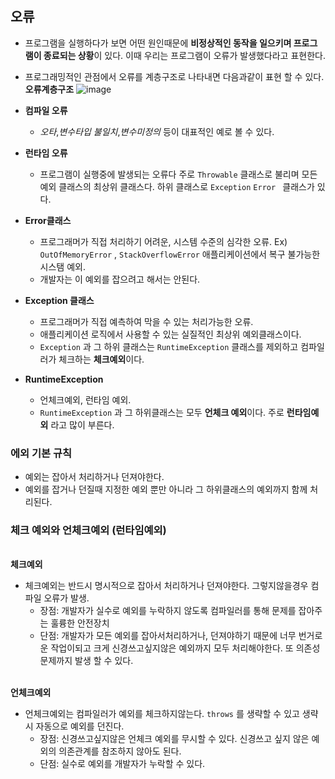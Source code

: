 ##  오류
- 프로그램을 실행하다가 보면 어떤 원인때문에 **비정상적인 동작을 일으키며 프로그램이 종료되는 상황**이 있다. 이때 우리는 프로그램이 오류가 발생했다라고 표현한다.
- 프로그래밍적인 관점에서 오류를 계층구조로 나타내면 다음과같이 표현 할 수 있다.
<br> **오류계층구조**
![image](https://github.com/GukSense/TIL/assets/101082667/5f931087-1f46-4888-9d9e-a569f9217dea)

- **컴파일 오류**
  - *오타*,*변수타입 불일치*,*변수미정의* 등이 대표적인 예로 볼 수 있다.
- **런타임 오류**
  - 프로그램이 실행중에 발생되는 오류다 주로  `Throwable` 클래스로 불리며 모든 예외 클래스의 최상위 클래스다. 하위 클래스로 `Exception` `Error ` 클래스가 있다.
- **Error클래스**
  - 프로그래머가 직접 처리하기 어려운, 시스템 수준의 심각한 오류. Ex) `OutOfMemoryError` , `StackOverflowError` 애플리케이션에서 복구 불가능한 시스탬 예외.
  - 개발자는 이 예외를 잡으려고 해서는 안된다.
- **Exception 클래스**
  - 프로그래머가 직접 예측하여 막을 수 있는 처리가능한 오류.
  - 애플리케이션 로직에서 사용할 수 있는 실질적인  최상위 예외클래스이다. 
  - `Exception` 과 그 하위 클래스는 `RuntimeException` 클래스를 제외하고 컴파일러가 체크하는 **체크예외**이다.
- **RuntimeException**
  -  언체크예외, 런타임 예외.
  -  `RuntimeException` 과 그 하위클래스는 모두 **언체크 예외**이다. 주로 **런타임예외** 라고 많이 부른다.


### 에외 기본 규칙
- 예외는 잡아서 처리하거나 던져야한다.
- 예외를 잡거나 던질때 지정한 예외 뿐만 아니라 그 하위클래스의 예외까지 함께 처리된다.

### 체크 예외와 언체크예외 (런타임예외)
<br> **체크예외**
  - 체크예외는 반드시 명시적으로 잡아서 처리하거나 던져야한다. 그렇지않을경우 컴파일 오류가 발생.
    - 장점: 개발자가 실수로 예외를 누락하지 않도록 컴파일러를 통해 문제를 잡아주는 훌륭한 안전장치
    - 단점: 개발자가 모든 예외를 잡아서처리하거나, 던져야하기 때문에 너무 번거로운 작업이되고 크게 신경쓰고싶지않은 예외까지 모두 처리해야한다. 또 의존성 문제까지 발생 할 수 있다.
   
<br> **언체크예외**
  - 언체크예외는 컴파일러가 예외를 체크하지않는다. `throws` 를 생략할 수 있고 생략 시 자동으로 예외를 던진다.
    - 장점: 신경쓰고싶지않은 언체크 예외를 무시할 수 있다. 신경쓰고 싶지 않은 예외의 의존관계를 참조하지 않아도 된다.  
    - 단점: 실수로 예외를 개발자가 누락할 수 있다.


